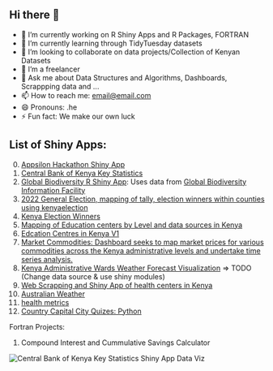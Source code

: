 ## Hi there 👋

- 🔭 I’m currently working on R Shiny Apps and R Packages, FORTRAN
- 🌱 I’m currently learning through TidyTuesday datasets 
- 👯 I’m looking to collaborate on data projects/Collection of Kenyan Datasets
- 🤔 I’m a freelancer
- 💬 Ask me about Data Structures and Algorithms, Dashboards, Scrappping data and ...
- 📫 How to reach me: email@email.com
- 😄 Pronouns: .he
- ⚡ Fun fact: We make our own luck

## List of Shiny Apps:
0. [Appsilon Hackathon Shiny App](https://akhapwoyachris.shinyapps.io/appsilon_shiny_tiny_hackathon/)
0. [Central Bank of Kenya Key Statistics](https://christopherakhapwoya.shinyapps.io/centralbankkenyastatistics/)
1. [Global Biodiversity R Shiny App](https://christopherakhapwoya.shinyapps.io/biodiversity_shiny_app/): Uses data from [Global Biodiversity Information Facility](https://www.gbif.org/search)
2. [2022 General Election, mapping of tally, election winners within counties using kenyaelection](https://akhapwoyachris.shinyapps.io/presidentialelectionkenya2022/)
3. [Kenya Election Winners](https://christopherakhapwoya.shinyapps.io/electionkenya/)
4. [Mapping of Education centers by Level and data sources in Kenya](https://christopherakhapwoya.shinyapps.io/kenyaschools/)
5. [Edcation Centres in Kenya V1](https://akhapwoyachris.shinyapps.io/educationcentreskenya/)
6. [Market Commodities: Dashboard seeks to map market prices for various commodities across the Kenya administrative levels and undertake time series analysis.](https://christopherakhapwoya.shinyapps.io/kilimo_market/)
7. [Kenya Administrative Wards Weather Forecast Visualization](https://019387c9-7f31-2de1-6cc8-bcd45454524b.share.connect.posit.cloud/) => TODO (Change data source & use shiny modules)
8. [Web Scrapping and Shiny App of health centers in Kenya](https://akhapwoyachris.shinyapps.io/afya_kenya/)
9. [Australian Weather](https://01940e82-7881-ac23-953c-68da09cea0f0.share.connect.posit.cloud/)
10. [health metrics](https://0193e420-2ae7-8d0c-7fff-e0b3d211b026.share.connect.posit.cloud/)
11. [Country Capital City Quizes: Python](https://connect.posit.cloud/akhapwoyaco/content/01944d5f-63a3-a2b6-62de-3f15c88ab38d)

Fortran Projects:

1. Compound Interest and Cummulative Savings Calculator


![Central Bank of Kenya Key Statistics Shiny App Data Viz](https://github.com/user-attachments/assets/d16252bc-1a15-40e9-b9fd-e053b3b88b80)
